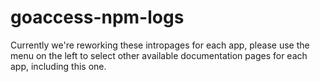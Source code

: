 # goaccess-npm-logs

Currently we're reworking these intropages for each app, please use the menu on the left to select other available documentation pages for each app, including this one.
